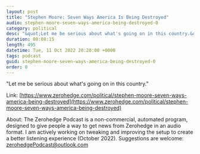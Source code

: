 ```yaml
---
layout: post
title: "Stephen Moore: Seven Ways America Is Being Destroyed"
audio: stephen-moore-seven-ways-america-being-destroyed-0
category: political
desc: "&quot;Let me be serious about what's going on in this country.&quot;"
duration: 00:08:15
length: 495
datetime: Tue, 11 Oct 2022 20:20:00 +0000
tags: podcast
guid: stephen-moore-seven-ways-america-being-destroyed-0
order: 0
---
```

&quot;Let me be serious about what's going on in this country.&quot;

Link: [https://www.zerohedge.com/political/stephen-moore-seven-ways-america-being-destroyed](https://www.zerohedge.com/political/stephen-moore-seven-ways-america-being-destroyed)

About: The Zerohedge Podcast is a non-commercial, automated program, designed to give people a way to get news from Zerohedge in an audio format.  I am actively working on tweaking and improving the setup to create a better listening experience (October 2022).  Suggestions are welcome: [zerohedgePodcast@outlook.com](mailto:zerohedgePodcast@outlook.com)